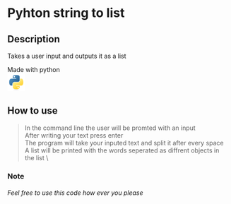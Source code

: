# Pyhton string to list
## Description

Takes a user input and outputs it as a list


Made with python \
<a href="https://www.python.org" target="_blank" rel="noreferrer"> <img src="https://raw.githubusercontent.com/devicons/devicon/master/icons/python/python-original.svg" alt="python" width="40" height="40"/> </a>


## How to use
> In the command line the user will be promted with an input \
> After writing your text press enter \
> The program will take your inputed text and split it after every space \
> A list will be printed with the words seperated as diffrent objects in the list \


### Note 
###### Feel free to use this code how ever you please 


